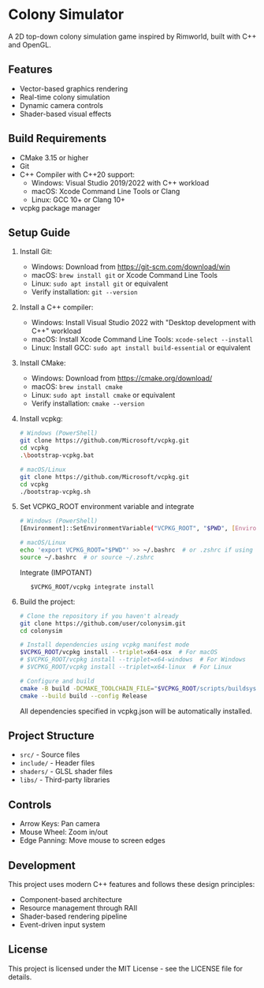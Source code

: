 # Colony Simulator

A 2D top-down colony simulation game inspired by Rimworld, built with C++ and OpenGL.

## Features

- Vector-based graphics rendering
- Real-time colony simulation
- Dynamic camera controls
- Shader-based visual effects

## Build Requirements

- CMake 3.15 or higher
- Git
- C++ Compiler with C++20 support:
  - Windows: Visual Studio 2019/2022 with C++ workload
  - macOS: Xcode Command Line Tools or Clang
  - Linux: GCC 10+ or Clang 10+
- vcpkg package manager

## Setup Guide

1. Install Git:
   - Windows: Download from https://git-scm.com/download/win
   - macOS: `brew install git` or Xcode Command Line Tools
   - Linux: `sudo apt install git` or equivalent
   - Verify installation: `git --version`

2. Install a C++ compiler:
   - Windows: Install Visual Studio 2022 with "Desktop development with C++" workload
   - macOS: Install Xcode Command Line Tools: `xcode-select --install`
   - Linux: Install GCC: `sudo apt install build-essential` or equivalent

3. Install CMake:
   - Windows: Download from https://cmake.org/download/
   - macOS: `brew install cmake`
   - Linux: `sudo apt install cmake` or equivalent
   - Verify installation: `cmake --version`

4. Install vcpkg:
   ```bash
   # Windows (PowerShell)
   git clone https://github.com/Microsoft/vcpkg.git
   cd vcpkg
   .\bootstrap-vcpkg.bat
   
   # macOS/Linux
   git clone https://github.com/Microsoft/vcpkg.git
   cd vcpkg
   ./bootstrap-vcpkg.sh
   ```


5. Set VCPKG_ROOT environment variable and integrate
   ```bash
   # Windows (PowerShell)
   [Environment]::SetEnvironmentVariable("VCPKG_ROOT", "$PWD", [EnvironmentVariableTarget]::User)
   
   # macOS/Linux
   echo 'export VCPKG_ROOT="$PWD"' >> ~/.bashrc  # or .zshrc if using zsh
   source ~/.bashrc  # or source ~/.zshrc
   ```

   Integrate (IMPOTANT)
   ```
      $VCPKG_ROOT/vcpkg integrate install
   ```


6. Build the project:
   ```bash
   # Clone the repository if you haven't already
   git clone https://github.com/user/colonysim.git
   cd colonysim
   
   # Install dependencies using vcpkg manifest mode
   $VCPKG_ROOT/vcpkg install --triplet=x64-osx  # For macOS
   # $VCPKG_ROOT/vcpkg install --triplet=x64-windows  # For Windows
   # $VCPKG_ROOT/vcpkg install --triplet=x64-linux  # For Linux
   
   # Configure and build
   cmake -B build -DCMAKE_TOOLCHAIN_FILE="$VCPKG_ROOT/scripts/buildsystems/vcpkg.cmake"
   cmake --build build --config Release
   ```

   All dependencies specified in vcpkg.json will be automatically installed.

## Project Structure

- `src/` - Source files
- `include/` - Header files
- `shaders/` - GLSL shader files
- `libs/` - Third-party libraries

## Controls

- Arrow Keys: Pan camera
- Mouse Wheel: Zoom in/out
- Edge Panning: Move mouse to screen edges

## Development

This project uses modern C++ features and follows these design principles:
- Component-based architecture
- Resource management through RAII
- Shader-based rendering pipeline
- Event-driven input system

## License

This project is licensed under the MIT License - see the LICENSE file for details. 